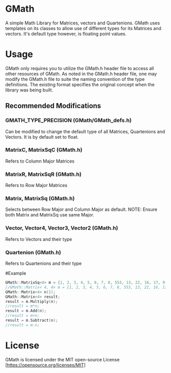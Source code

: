 # GMath
A simple Math Library for Matrices, vectors and Quartenions.
GMath uses templates on its classes to allow use of different types for its Matrices and vectors.
It's default type however, is floating point values.

# Usage
GMath only requires you to utilize the GMath.h header file to access all other resources of GMath.
As noted in the GMath.h header file, one may modify the GMath.h file to suite the naming convention
of the type definitions. The existing format specifies the original concept when the library was being
built.

## Recommended Modifications
### GMATH_TYPE_PRECISION (GMath/GMath_defs.h)
Can be modified to change the default type of all Matrices, Quartenions and Vectors. It is by default set to float.
### MatrixC, MatrixSqC (GMath.h)
Refers to Column Major Matrices
### MatrixR, MatrixSqR (GMath.h)
Refers to Row Major Matrices
### Matrix, MatrixSq (GMath.h)
Selects between Row Major and Column Major as default. NOTE: Ensure both Matrix and MatrixSq use same Major.
### Vector, Vector4, Vector3, Vector2 (GMath.h)
Refers to Vectors and their type
### Quartenion (GMath.h)
Refers to Quartenions and their type

#Example
```c
GMath::MatrixSq<4> m = {1, 2, 3, 4, 5, 6, 7, 8, 553, 13, 22, 16, 17, 9, 76, 33};
//GMath::Matrix< 4, 4> m = {1, 2, 3, 4, 5, 6, 7, 8, 553, 13, 22, 16, 17, 9, 76, 33};
GMath::Matrix<4> n(1);
GMath::Matrix<4> result;
result = m.Multiply(n);
//result = m*n;
result = m.Add(n);
//result = m+n;
result = m.Subtract(n);
//result = m-n;
```

# License
GMath is licensed under the MIT open-source License [https://opensource.org/licenses/MIT]
